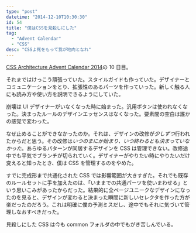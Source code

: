 ```yaml
---
type: "post"
datetime: "2014-12-10T10:30:30"
id: 54
title: "僕はCSSを見殺しにした"
tag:
  - "Advent Calendar"
  - "CSS"
desc: "CSSよ死をもって我が地肉となれ"
---
```


[CSS Architecture Advent Calendar 2014](http://www.adventar.org/calendars/337)の 10 日目。

それまではけっこう頑張っていた。スタイルガイドも作っていた。デザイナーとコミュニケーションをとり、拡張性のあるパーツを作っていった。新しく触る人にも読み方や使い方を説明できるようにしていた。

崩壊は UI デザイナーがいなくなった時に始まった。汎用ボタンは使われなくなった。決まったルールのデザインエッセンスはなくなった。要素間の空白は誰かの感覚で変わった。

なぜ止めることができなかったのか。それは、デザインの改修が*少しずつ*行われたからだと思う。その改修は*いつのまにか始まり、いつ終わるとも決まっていなかった*。あらゆるパターンが同居するデザインを CSS は管理できない。改修途中でも平気でブランチが切られていく。デザイナーがやりたい時にやりたいだけ変えると知ったとき、僕は CSS を管理するのをやめた。

すでに完成形まで共通化された CSS では影響範囲が大きすぎた。それでも既存のルールセットに手を加えたのは、「いままでの共通パーツを使いまわせる」という思いこみがあったからだった。結果的に全ページユニークなデザインになったのを見ると、デザインが変わると決まった瞬間に新しいセレクタを作った方が楽だったのだろう。これは明確に僕の予測ミスだし、途中でもそれに気づいて管理しなおすべきだった。

見殺しにした CSS は今も common フォルダの中でもがき苦しんでいる。
